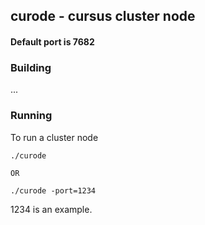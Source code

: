 ## curode - cursus cluster node
#### Default port is 7682

### Building
...

### Running
To run a cluster node
``` 
./curode

OR

./curode -port=1234
```
1234 is an example.


